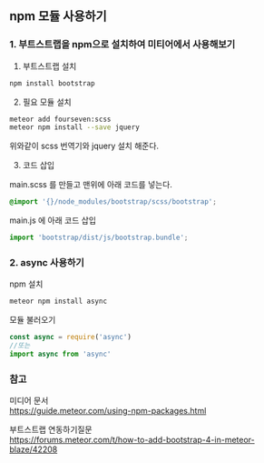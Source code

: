 ## npm 모듈 사용하기 

### 1. 부트스트랩을 npm으로 설치하여 미티어에서 사용해보기

1) 부트스트랩 설치
```bash
npm install bootstrap
```

2) 필요 모듈 설치

```bash
meteor add fourseven:scss
meteor npm install --save jquery 

```
위와같이 scss 번역기와 jquery 설치 해준다.  

3) 코드 삽입

main.scss 를 만들고 맨위에 아래 코드를 넣는다.  
```css
@import '{}/node_modules/bootstrap/scss/bootstrap';

```

main.js 에 아래 코드 삽입 
```js
import 'bootstrap/dist/js/bootstrap.bundle';

```

### 2. async 사용하기

npm 설치  
```bash
meteor npm install async
```

모듈 불러오기
```js
const async = require('async')
//또는 
import async from 'async'

```




### 참고  
미디어 문서   
https://guide.meteor.com/using-npm-packages.html

부트스트랩 연동하기질문  
https://forums.meteor.com/t/how-to-add-bootstrap-4-in-meteor-blaze/42208  

